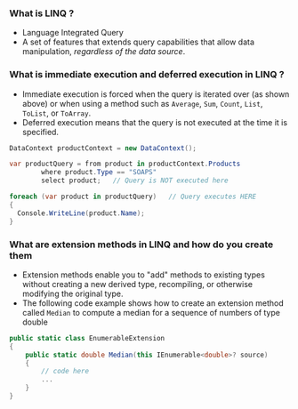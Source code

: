 ### What is LINQ ?
- Language Integrated Query
- A set of features that extends query capabilities that allow data manipulation, *regardless of the data source*.

### What is immediate execution and deferred execution in LINQ ?
- Immediate execution is forced when the query is iterated over (as shown above) or when using a method such as `Average`, `Sum`, `Count`, `List`, `ToList`, or `ToArray`.
- Deferred execution means that the query is not executed at the time it is specified.
```c#
DataContext productContext = new DataContext();

var productQuery = from product in productContext.Products
        where product.Type == "SOAPS"
        select product;   // Query is NOT executed here

foreach (var product in productQuery)   // Query executes HERE
{
  Console.WriteLine(product.Name);
}
```

### What are extension methods in LINQ and how do you create them
- Extension methods enable you to "add" methods to existing types without creating a new derived type, recompiling, or otherwise modifying the original type.
- The following code example shows how to create an extension method called `Median` to compute a median for a sequence of numbers of type double
```c#
public static class EnumerableExtension
{
    public static double Median(this IEnumerable<double>? source)
    {
        // code here
        ...
    }
}
```